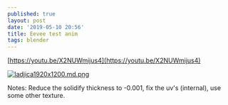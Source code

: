 ```yaml
---
published: true
layout: post
date: '2019-05-10 20:56'
title: Eevee test anim
tags: blender 
---
```

[https://youtu.be/X2NUWmijus4](https://youtu.be/X2NUWmijus4)

[![ladjica1920x1200.md.png](https://cdn.scrot.moe/images/2019/05/10/ladjica1920x1200.md.png)](https://scrot.moe/image/afuFy)

Notes: Reduce the solidify thickness to -0.001, fix the uv's (internal), use some other texture.

